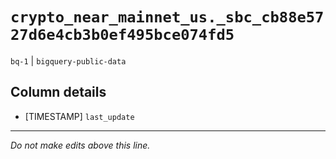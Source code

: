 # `crypto_near_mainnet_us._sbc_cb88e5727d6e4cb3b0ef495bce074fd5`
`bq-1` | `bigquery-public-data`

## Column details
* [TIMESTAMP] `last_update`

-------------------------------------------------------------------------------
*Do not make edits above this line.*
